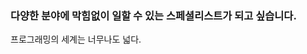 ### 다양한 분야에 막힘없이 일할 수 있는 스페셜리스트가 되고 싶습니다.

프로그래밍의 세계는 너무나도 넓다.
<!--
**wittch/Wittch** is a ✨ _special_ ✨ repository because its `README.md` (this file) appears on your GitHub profile.

Here are some ideas to get you started:

- 🔭 I’m currently working on ...
- 🌱 I’m currently learning ...
- 👯 I’m looking to collaborate on ...
- 🤔 I’m looking for help with ...
- 💬 Ask me about ...
- 📫 How to reach me: ...
- 😄 Pronouns: ...
- ⚡ Fun fact: ...
-->
